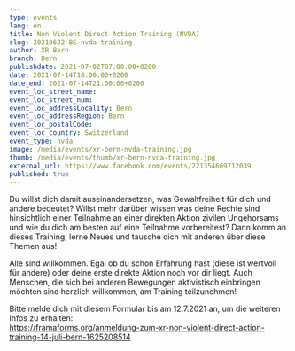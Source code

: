 ```yaml
---
type: events
lang: en
title: Non Violent Direct Action Training (NVDA)
slug: 20210622-BE-nvda-training
author: XR Bern
branch: Bern
publishdate: 2021-07-02T07:00:00+0200
date: 2021-07-14T18:00:00+0200
date_end: 2021-07-14T21:00:00+0200
event_loc_street_name:
event_loc_street_num:
event_loc_addressLocality: Bern
event_loc_addressRegion: Bern
event_loc_postalCode:
event_loc_country: Switzerland
event_type: nvda
image: /media/events/xr-bern-nvda-training.jpg
thumb: /media/events/thumb/xr-bern-nvda-training.jpg
external_url: https://www.facebook.com/events/221354669712039
published: true
---
```

Du willst dich damit auseinandersetzen, was Gewaltfreiheit für dich und andere bedeutet? Willst mehr darüber wissen was deine Rechte sind hinsichtlich einer Teilnahme an einer direkten Aktion zivilen Ungehorsams und wie du dich am besten auf eine Teilnahme vorbereitest? Dann komm an dieses Training, lerne Neues und tausche dich mit anderen über diese Themen aus!

Alle sind willkommen. Egal ob du schon Erfahrung hast (diese ist wertvoll für andere) oder deine erste direkte Aktion noch vor dir liegt. Auch Menschen, die sich bei anderen Bewegungen aktivistisch einbringen möchten sind herzlich willkommen, am Training teilzunehmen!

Bitte melde dich mit diesem Formular bis am 12.7.2021 an, um die weiteren Infos zu erhalten:\
https://framaforms.org/anmeldung-zum-xr-non-violent-direct-action-training-14-juli-bern-1625208514
